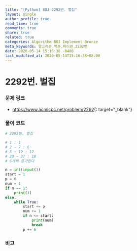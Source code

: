 ```yaml
---
title: "[Python] BOJ 2292번. 벌집"
layout: single
author_profile: true
read_time: true
comments: true
share: true
related: true
categories: Algorithm BOJ Implement Bronze
meta_keywords: 알고리즘,백준,파이썬,2292번
date: 2020-05-14 15:16:38 -0400
last_modified_at: 2020-05-14T15:16:38+08:00
---
```


# 2292번. 벌집

### 문제 링크

- <https://www.acmicpc.net/problem/2292>{: target="\_blank"}

### 풀이 코드

```python
# 2292번. 벌집

# 1 : 1
# 2 ~ 7 : 6
# 8 ~ 19 : 12
# 20 ~ 37 : 18
# 6개씩 증가한다

n = int(input())
start = 1
p = 6
num = 1
if n == 1:
    print(1)
else:
    while True:
        start += p
        num += 1
        if n <= start:
            print(num)
            break
        p += 6
```

### 비고
